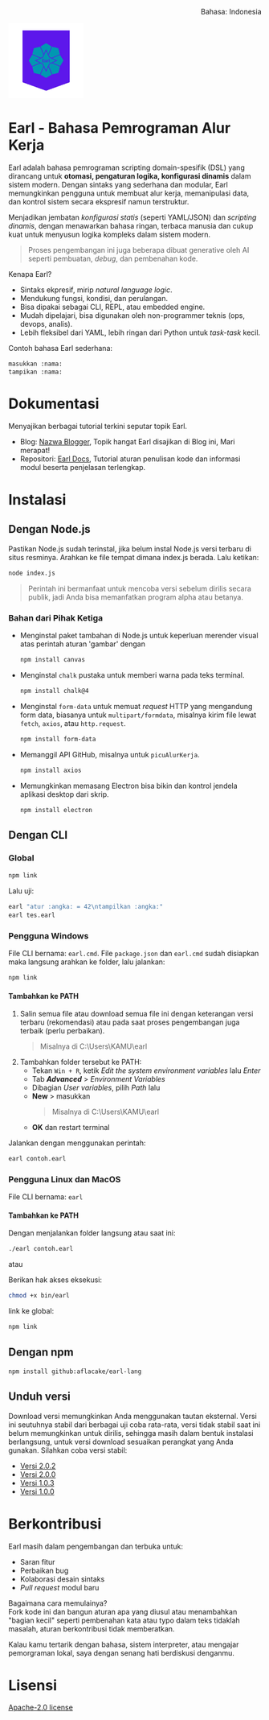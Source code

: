 <p align="right">Bahasa: Indonesia</p>
<img src="https://raw.githubusercontent.com/aflacake/earl-lang/main/img/Earl (1).png" width="150px" height="150px" alt="Earl" />

# Earl - Bahasa Pemrograman Alur Kerja
Earl adalah bahasa pemrograman scripting domain-spesifik (DSL) yang dirancang untuk **otomasi, pengaturan logika, konfigurasi dinamis** dalam sistem modern. Dengan sintaks yang sederhana dan modular, Earl memungkinkan pengguna untuk membuat alur kerja, memanipulasi data, dan kontrol sistem secara ekspresif namun terstruktur.

Menjadikan jembatan _konfigurasi statis_ (seperti YAML/JSON) dan _scripting dinamis_, dengan menawarkan bahasa ringan, terbaca manusia dan cukup kuat untuk menyusun logika kompleks dalam sistem modern.

> Proses pengembangan ini juga beberapa dibuat generative oleh AI seperti pembuatan, _debug_, dan pembenahan kode.

Kenapa Earl?
- Sintaks ekpresif, mirip _natural language logic_.
- Mendukung fungsi, kondisi, dan perulangan.
- Bisa dipakai sebagai CLI, REPL, atau embedded engine.
- Mudah dipelajari, bisa digunakan oleh non-programmer teknis (ops, devops, analis).
- Lebih fleksibel dari YAML, lebih ringan dari Python untuk _task-task_ kecil.

Contoh bahasa Earl sederhana:
```earl
masukkan :nama:
tampikan :nama:
```

# Dokumentasi
Menyajikan berbagai tutorial terkini seputar topik Earl. 
- Blog: [Nazwa Blogger](https://postnazwablogger.blogspot.com/search/label/Earl), Topik hangat Earl disajikan di Blog ini, Mari merapat!
- Repositori: [Earl Docs](https://github.com/aflacake/earl-docs), Tutorial aturan penulisan kode dan informasi modul beserta penjelasan terlengkap.

# Instalasi
## Dengan Node.js
Pastikan Node.js sudah terinstal, jika belum instal Node.js versi terbaru di situs resminya. Arahkan ke file tempat dimana index.js berada. Lalu ketikan:
```bash
node index.js
```
> Perintah ini bermanfaat untuk mencoba versi sebelum dirilis secara publik, jadi Anda bisa memanfatkan program alpha atau betanya.

### Bahan dari Pihak Ketiga
- Menginstal paket tambahan di Node.js untuk keperluan merender visual atas perintah aturan 'gambar' dengan
  ``` bash
  npm install canvas
  ```
- Menginstal `chalk` pustaka untuk memberi warna pada teks terminal.
  ```bash
  npm install chalk@4
  ```
- Menginstal `form-data` untuk memuat _request_ HTTP yang mengandung form data, biasanya untuk `multipart/formdata`, misalnya kirim file lewat `fetch`, `axios`, atau `http.request`.
  ```bash
  npm install form-data
  ```
- Memanggil API GitHub, misalnya untuk `picuAlurKerja`.
  ```bash
  npm install axios
  ```
- Memungkinkan memasang Electron bisa bikin dan kontrol jendela aplikasi desktop dari skrip.
  ```bash
  npm install electron
  ```

## Dengan CLI
### Global
```bash
npm link
```
Lalu uji:
```bash
earl "atur :angka: = 42\ntampilkan :angka:"
earl tes.earl
```

### Pengguna Windows
File CLI bernama: `earl.cmd`.
File `package.json` dan `earl.cmd` sudah disiapkan maka langsung arahkan ke folder, lalu jalankan:
```bash
npm link
```

#### Tambahkan ke PATH
1. Salin semua file atau download semua file ini dengan keterangan versi terbaru (rekomendasi) atau pada saat proses pengembangan juga terbaik (perlu perbaikan).
   > Misalnya di C:\Users\KAMU\earl
2. Tambahkan folder tersebut ke PATH:
   - Tekan `Win + R`, ketik _Edit the system environment variables_ lalu _Enter_
   - Tab _**Advanced**_ > _Environment Variables_
   - Dibagian _User variables_, pilih _Path_ lalu
   - **New** > masukkan
     > Misalnya di C:\Users\KAMU\earl
   - **OK** dan restart terminal

Jalankan dengan menggunakan perintah:
```bash
earl contoh.earl
```

### Pengguna Linux dan MacOS
File CLI bernama: `earl`
#### Tambahkan ke PATH
Dengan menjalankan folder langsung atau saat ini:
```bash
./earl contoh.earl
```
atau

Berikan hak akses eksekusi:
```bash
chmod +x bin/earl
```
link ke global:
``` bash
npm link
```

## Dengan npm
```bash
npm install github:aflacake/earl-lang
```

## Unduh versi
Download versi memungkinkan Anda menggunakan tautan eksternal. Versi ini seutuhnya stabil dari berbagai uji coba rata-rata, versi tidak stabil saat ini belum memungkinkan untuk dirilis, sehingga masih dalam bentuk instalasi berlangsung, untuk versi download sesuaikan perangkat yang Anda gunakan. Silahkan coba versi stabil:
- [Versi 2.0.2](https://www.dropbox.com/scl/fo/4xhi8bl739h9ekvoi8v8g/AMTP_jDgAJYkCq59pgYXhb0?rlkey=66b2w5oy6bhynpe8w4tvvym61&st=ngyngz75&dl=0)
- [Versi 2.0.0](https://www.dropbox.com/scl/fo/zbb12ru3lomywj1jgbgpd/ANs9qHu8ZD8Li3kJ0o9qSSs?rlkey=94ig1gxrgrs3akop9557gwuqr&st=dytdlwqw&dl=0)
- [Versi 1.0.3](https://www.dropbox.com/scl/fo/tx28twsekamv4r7ijjmd3/AJNeWSaor3yBgXDp803y1Fs?rlkey=7nyjdjt26lk4jjdq57jif3fw9&st=du30wcw5&dl=0)
- [Versi 1.0.0](https://www.dropbox.com/scl/fo/92zqglhfbdlteyrzfg5el/AMJTipi0hB7207rwC5lQsC8?rlkey=q9p8jspq3xfztz3q79w0f263p&st=qksjuol9&dl=0)

# Berkontribusi
Earl masih dalam pengembangan dan terbuka untuk:
- Saran fitur
- Perbaikan bug
- Kolaborasi desain sintaks
- _Pull request_ modul baru

Bagaimana cara memulainya?\
Fork kode ini dan bangun aturan apa yang diusul atau menambahkan "bagian kecil" seperti pembenahan kata atau typo dalam teks tidaklah masalah, aturan berkontribusi tidak memberatkan.

Kalau kamu tertarik dengan bahasa, sistem interpreter, atau mengajar pemorgraman lokal, saya dengan senang hati berdiskusi denganmu.

# Lisensi
[Apache-2.0 license](https://github.com/aflacake/earl-lang?tab=Apache-2.0-1-ov-file)
